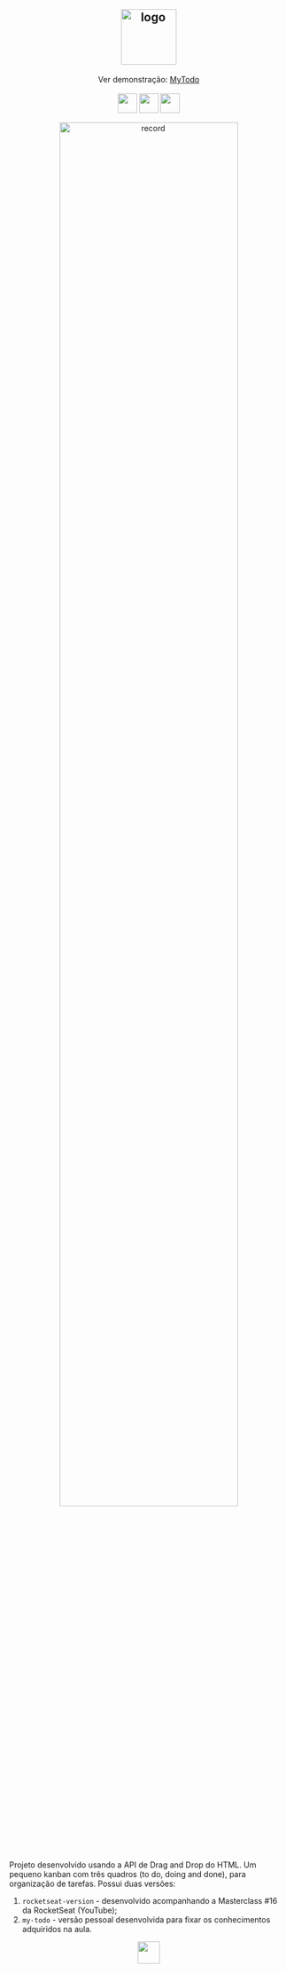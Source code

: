 
<h2 align="center">
 <img src="https://github.com/carolsbraz/simple-kanban-board/blob/main/my-todo/img/to-do.png" alt="logo" height="100px">
</h2>
<p align="center">
Ver demonstração: 
 <a href="https://carolsbraz.github.io/simple-kanban-board/my-todo/">MyTodo<a> <br><br>
 <img src="https://forthebadge.com/images/badges/uses-html.svg" alt="" height="35px">
 <img src="https://forthebadge.com/images/badges/uses-css.svg" alt="" height="35px">
 <img src="https://forthebadge.com/images/badges/uses-js.svg" alt="" height="35px">
<p>
 
<p align="center">
 <img src="https://github.com/carolsbraz/simple-kanban-board/blob/main/my-todo/img/mytodo-record.gif" alt="record" width="80%">
<p>
Projeto desenvolvido usando a API de Drag and Drop do HTML. 
Um pequeno kanban com três quadros (to do, doing and done), para organização de tarefas. Possui duas versões:

 1. `rocketseat-version` - desenvolvido acompanhando a Masterclass #16 da RocketSeat (YouTube);
 2. `my-todo` - versão pessoal desenvolvida para fixar os conhecimentos adquiridos na aula.
<p align="center">
 <img src="https://forthebadge.com/images/badges/built-with-love.svg" alt="" height="40px">
<p>
